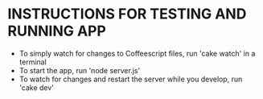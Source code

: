 INSTRUCTIONS FOR TESTING AND RUNNING APP
=========================================

- To simply watch for changes to Coffeescript files, run 'cake watch' in a terminal
- To start the app, run 'node server.js'
- To watch for changes and restart the server while you develop, run 'cake dev'
 